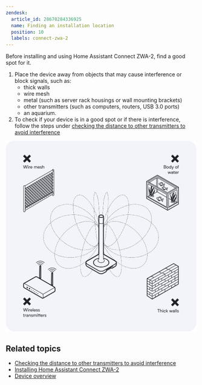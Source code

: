 ```yaml
---
zendesk:
  article_id: 28670284336925
  name: Finding an installation location
  position: 10
  labels: connect-zwa-2
---
```


Before installing and using Home Assistant Connect ZWA-2, find a good spot for it.

1. Place the device away from objects that may cause interference or block signals, such as:
   - thick walls
   - wire mesh
   - metal (such as server rack housings or wall mounting brackets)
   - other transmitters (such as computers, routers, USB 3.0 ports)
   - an aquarium.
2. To check if your device is in a good spot or if there is interference, follow the steps under [checking the distance to other transmitters to avoid interference](/hc/en-us/articles/28670741134365)

![Image of device with potential sources of interference: wire mesh, body of water, wireless transmitter, thick wall](/static/img/connect-zwa-2/zwa-2-find-device-location.png)

## Related topics

- [Checking the distance to other transmitters to avoid interference](/hc/en-us/articles/28670741134365)
- [Installing Home Assistant Connect ZWA-2](/hc/en-us/articles/28685750450205)
- [Device overview](/hc/en-us/articles/28670192316189)